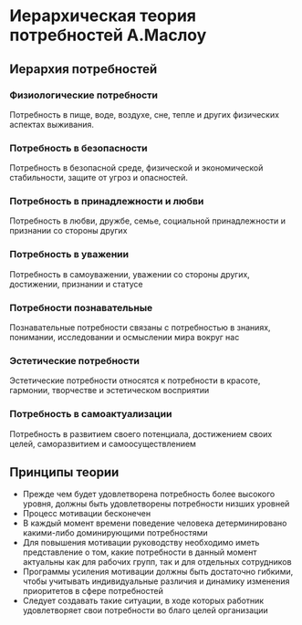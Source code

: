 # Иерархическая теория потребностей А.Маслоу

## Иерархия потребностей

### Физиологические потребности

Потребность в пище, воде, воздухе, сне, тепле и других физических аспектах выживания.

### Потребность в безопасности

Потребность в безопасной среде, физической и экономической стабильности, защите от угроз и опасностей.

### Потребность в принадлежности и любви

Потребность в любви, дружбе, семье, социальной принадлежности и признании со стороны других

### Потребность в уважении

Потребность в самоуважении, уважении со стороны других, достижении, признании и статусе

### Потребности познавательные

Познавательные потребности связаны с потребностью в знаниях, понимании, исследовании и осмыслении мира вокруг нас

### Эстетические потребности

Эстетические потребности относятся к потребности в красоте, гармонии, творчестве и эстетическом восприятии

### Потребность в самоактуализации

Потребность в развитием своего потенциала, достижением своих целей, саморазвитием и самоосуществлением

## Принципы теории

- Прежде чем будет удовлетворена потребность более высокого уровня, должны быть удовлетворены потребности низших уровней
- Процесс мотивации бесконечен
- В каждый момент времени поведение человека детерминировано какими-либо доминирующими потребностями
- Для повышения мотивации руководству необходимо иметь представление о том, какие потребности в данный момент актуальны как для рабочих групп, так и для отдельных сотрудников
- Программы усиления мотивации должны быть достаточно гибкими, чтобы учитывать индивидуальные различия и динамику изменения приоритетов в сфере потребностей
- Следует создавать такие ситуации, в ходе которых работник удовлетворяет свои потребности во благо целей организации
